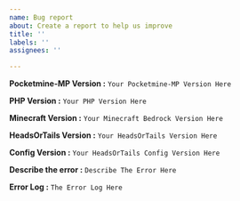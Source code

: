 ```yaml
---
name: Bug report
about: Create a report to help us improve
title: ''
labels: ''
assignees: ''

---
```


**Pocketmine-MP Version :**
```Your Pocketmine-MP Version Here```

**PHP Version :**
```Your PHP Version Here```

**Minecraft Version :**
```Your Minecraft Bedrock Version Here```

**HeadsOrTails Version :**
```Your HeadsOrTails Version Here```

**Config Version :**
```Your HeadsOrTails Config Version Here``` 

**Describe the error :**
```Describe The Error Here```

**Error Log :**
```The Error Log Here```
